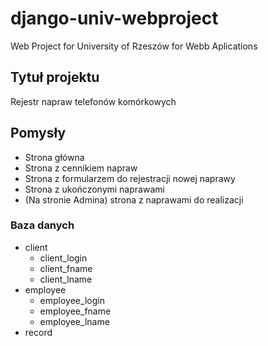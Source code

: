 # django-univ-webproject
Web Project for University of Rzeszów for Webb Aplications

## Tytuł projektu
Rejestr napraw telefonów komórkowych

## Pomysły
+ Strona główna
+ Strona z cennikiem napraw
+ Strona z formularzem do rejestracji nowej naprawy
+ Strona z ukończonymi naprawami
+ (Na stronie Admina) strona z naprawami do realizacji

### Baza danych

+ client
  - client_login
  - client_fname
  - client_lname
+ employee
  - employee_login
  - employee_fname
  - employee_lname
+ record

